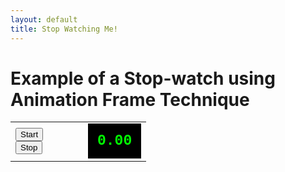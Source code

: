 ```yaml
---
layout: default
title: Stop Watching Me!
---
```

<h1>Example of a Stop-watch using Animation Frame Technique</h1>
<table cellpadding="10">
<tbody><tr>
<td style="width:100px;">
<button id="start">Start</button>
<br><button id="stop">Stop</button>
</td>
<td>
<div id="timer" style="background-color:black;color:#0F0;padding:15px;font-family:courier;font-weight:bold;font-size:23px;">0.00</div>
</td>
</tr>
</tbody></table>

<script type="text/python">
from browser import document
from browser.timer import request_animation_frame as raf
from browser.timer import cancel_animation_frame as caf
import time
import math
from datetime import datetime

stopRequested = False
timerInstances = 0
counter = datetime.now()
id = None

def TimerUpdate(o):
    global stopRequested
    global id
    global counter
    
    if stopRequested:
        id = None
    else:
        elapsed = datetime.now() - counter
        document["timer"].innerHTML = "%0.2f"%(elapsed.total_seconds())
        id = raf(TimerUpdate)
        
def StartHandler(ev):
    global stopRequested
    global timerInstances
    global id
    global counter
    
    stopRequested = False
    if timerInstances == 0 and (id is None):
        timerInstances = 1
        counter = datetime.now()
        TimerUpdate(0):
    
def StopHandler(ev):
    global stopRequested
    if not (id is None):
        caf(id)
        id = None
    if timerInstances>1:
        timerInstances -= 1
    stopRequested = True
    
document["start"].bind("click", StartHandler)
document["stop"].bind("click", StopHandler)
</script>
